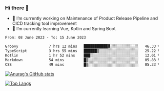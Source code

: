 ### Hi there 👋

- 🔭 I’m currently working on Maintenance of Product Release Pipeline and CICD tracking tool improvement
- 🌱 I’m currently learning Vue, Kotlin and Spring Boot

<!--START_SECTION:waka-->

```txt
From: 08 June 2023 - To: 15 June 2023

Groovy              7 hrs 12 mins   ███████████▓░░░░░░░░░░░░░   46.33 %
TypeScript          3 hrs 55 mins   ██████▒░░░░░░░░░░░░░░░░░░   25.22 %
Kotlin              1 hr 52 mins    ███░░░░░░░░░░░░░░░░░░░░░░   12.01 %
Markdown            54 mins         █▒░░░░░░░░░░░░░░░░░░░░░░░   05.83 %
CSS                 49 mins         █▒░░░░░░░░░░░░░░░░░░░░░░░   05.33 %
```

<!--END_SECTION:waka-->

[![Anurag's GitHub stats](https://github-readme-stats.vercel.app/api?username=yunhao981&show_icons=true&theme=solarized-dark)](https://github.com/anuraghazra/github-readme-stats)

[![Top Langs](https://github-readme-stats.vercel.app/api/top-langs/?username=yunhao981&theme=solarized-dark&layout=compact)](https://github.com/anuraghazra/github-readme-stats)

<!--
**yunhao981/yunhao981** is a ✨ _special_ ✨ repository because its `README.md` (this file) appears on your GitHub profile.

Here are some ideas to get you started:

- 🔭 I’m currently working on Maintenance of Release Pipeline and CICD tracking tool improvement
- 🌱 I’m currently learning Vue, Kotlin and Spring Boot
- 👯 I’m looking to collaborate on ...
- 🤔 I’m looking for help with ...
- 💬 Ask me about ...
- 📫 How to reach me: ...
- 😄 Pronouns: ...
- ⚡ Fun fact: ...
-->


